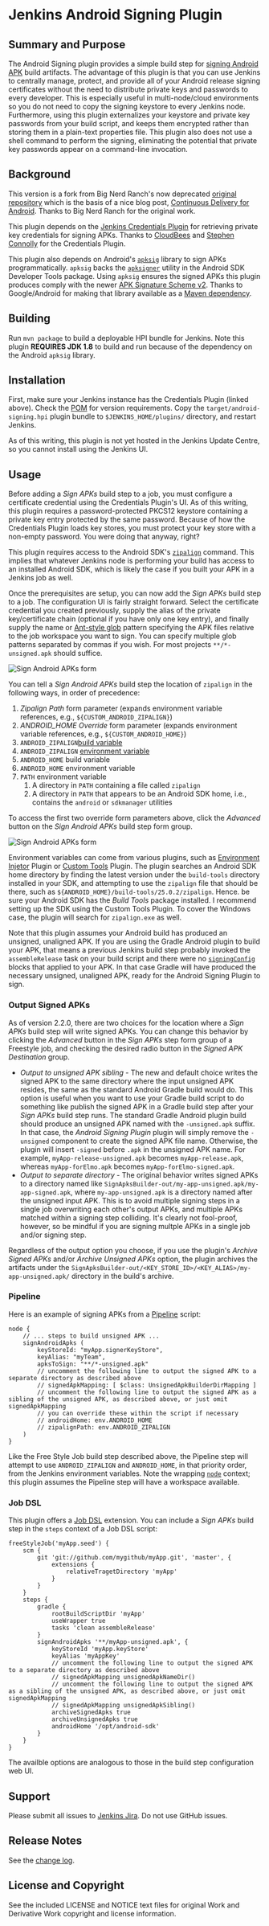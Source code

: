 Jenkins Android Signing Plugin
============

## Summary and Purpose

The Android Signing plugin provides a simple build step for 
[signing Android APK](https://developer.android.com/studio/publish/app-signing.html#signing-manually)
build artifacts.  The advantage of this plugin is that you can use Jenkins to
centrally manage, protect, and provide all of your Android release signing
certificates without the need to distribute private keys and passwords to
every developer.  This is especially useful in multi-node/cloud environments
so you do not need to copy the signing keystore to every Jenkins node.
Furthermore, using this plugin externalizes your keystore and private key 
passwords from your build script, and keeps them encrypted rather than storing
them in a plain-text properties file.  This plugin also does not use a shell 
command to perform the signing, eliminating the potential that private key 
passwords appear on a command-line invocation.

## Background

This version is a fork from Big Nerd Ranch's now deprecated
[original repository](https://github.com/bignerdranch/jenkins-android-signing)
which is the basis of a nice blog post,
[Continuous Delivery for Android](https://www.bignerdranch.com/blog/continuous-delivery-for-android/).
Thanks to Big Nerd Ranch for the original work.

This plugin depends on the
[Jenkins Credentials Plugin](https://wiki.jenkins-ci.org/display/JENKINS/Credentials+Plugin)
for retrieving private key credentials for signing APKs.  Thanks to
[CloudBees](https://www.cloudbees.com/) and
[Stephen Connolly](https://github.com/stephenc) for the Credentials Plugin.

This plugin also depends on Android's  [`apksig`](https://android.googlesource.com/platform/tools/apksig/)
library to sign APKs programmatically. `apksig` backs the [`apksigner`](https://developer.android.com/studio/command-line/apksigner.html)
utility in the Android SDK Developer Tools package.  Using `apksig` ensures the signed APKs
this plugin produces comply with the newer
[APK Signature Scheme v2](https://source.android.com/security/apksigning/v2.html).
Thanks to Google/Android for making that library available as a
[Maven dependency](https://bintray.com/android/android-tools/com.android.tools.build.apksig).

## Building

Run `mvn package` to build a deployable HPI bundle for Jenkins.  Note this plugin
**REQUIRES JDK 1.8** to build and run because of the dependency on the Android `apksig` library.

## Installation

First, make sure your Jenkins instance has the Credentials Plugin (linked above).
Check the [POM](pom.xml) for version requirements.  Copy the `target/android-signing.hpi`
plugin bundle to `$JENKINS_HOME/plugins/` directory, and restart Jenkins.

As of this writing, this plugin is not yet hosted in the Jenkins Update Centre, so you
cannot install using the Jenkins UI.

## Usage

Before adding a _Sign APKs_ build step to a job, you must configure a certificate
credential using the Credentials Plugin's UI.  As of this writing, this plugin
requires a password-protected PKCS12 keystore containing a private key entry
protected by the same password.  Because of how the Credentials Plugin loads
key stores, you must protect your key store with a non-empty password.  You
were doing that anyway, right?

This plugin requires access to the Android SDK's 
[`zipalign`](https://developer.android.com/studio/command-line/zipalign.html)
command.  This implies that whatever Jenkins node is performing your build has 
access to an installed Android SDK, which is likely the case if you built your 
APK in a Jenkins job as well.

Once the prerequisites are setup, you can now add the _Sign APKs_ build step to
a job.  The configuration UI is fairly straight forward.  Select the certificate
credential you created previously, supply the alias of the private key/certificate
chain (optional if you have only one key entry), and finally supply the name or 
[Ant-style glob](https://ant.apache.org/manual/dirtasks.html)
pattern specifying the APK files relative to the job workspace you want to sign.
You can specify multiple glob patterns separated by commas if you wish.  For most
projects `**/*-unsigned.apk` should suffice.

![Sign Android APKs form](android-signing.png)

You can tell a _Sign Android APKs_ build step the location of `zipalign`
in the following ways, in order of precedence:
1. _Zipalign Path_ form parameter (expands environment variable references, e.g., `${CUSTOM_ANDROID_ZIPALIGN}`)
1. _ANDROID_HOME Override_ form parameter (expands environment variable references, e.g., `${CUSTOM_ANDROID_HOME}`)
1. `ANDROID_ZIPALIGN`[build variable](http://javadoc.jenkins-ci.org/hudson/model/AbstractBuild.html#getBuildVariables--)
1. `ANDROID_ZIPALIGN` [environment variable](http://javadoc.jenkins-ci.org/hudson/model/Run.html#getEnvironment-hudson.model.TaskListener-)
1. `ANDROID_HOME` build variable
1. `ANDROID_HOME` environment variable
1. `PATH` environment variable
    1. A directory in `PATH` containing a file called `zipalign`
    1. A directory in `PATH` that appears to be an Android SDK home, i.e., contains the `android` or `sdkmanager` utilities
    
To access the first two override form parameters above, click the _Advanced_ button on the _Sign Android APKs_
build step form group.
    
![Sign Android APKs form](android-signing-advanced.png)

Environment variables can come from various plugins, such as 
[Environment Injetor](https://wiki.jenkins-ci.org/display/JENKINS/EnvInject+Plugin) Plugin or
[Custom Tools](https://plugins.jenkins.io/custom-tools-plugin) Plugin.  The plugin searches
an Android SDK home directory by finding the latest version under the `build-tools` directory 
installed in your SDK, and attempting to use the `zipalign` file that should be there, such
as `${ANDROID_HOME}/build-tools/25.0.2/zipalign`.  Hence. be sure your Android SDK has the 
_Build Tools_ package installed.  I recommend setting up the SDK using the Custom Tools Plugin.
To cover the Windows case, the plugin will search for `zipalign.exe` as well.

Note that this plugin assumes your Android build has produced an unsigned, 
unaligned APK.  If you are using the Gradle Android plugin to build your APK, 
that means a previous Jenkins build step probably invoked the `assembleRelease` 
task on your build script and there were no [`signingConfig`](https://developer.android.com/studio/publish/app-signing.html#gradle-sign)
blocks that applied to your APK.  In that case Gradle will have produced the 
necessary unsigned, unaligned APK, ready for the Android Signing Plugin to sign.  

### Output Signed APKs

As of version 2.2.0, there are two choices for the location where a _Sign APKs_ build
step will write signed APKs.  You can change this behavior by clicking the _Advanced_
button in the _Sign APKs_ step form group of a Freestyle job, and checking the desired
radio button in the _Signed APK Destination_ group.  
* _Output to unsigned APK sibling_ - The new and default choice writes the signed APK to 
the same directory where the input unsigned APK resides, the same as the standard Android 
Gradle build would do.  This option is useful when you want to use your Gradle build script
to do something like publish the signed APK in a Gradle build step after your _Sign APKs_ 
build step runs.  The standard Gradle Android plugin build should produce an unsigned APK 
named with the `-unsigned.apk` suffix.  In that case, the _Android Signing Plugin_ plugin 
will simply remove the `-unsigned` component to create the signed APK file name.  Otherwise, 
the plugin will insert `-signed` before `.apk` in the unsigned APK name.  For example, 
`myApp-release-unsigned.apk` becomes `myApp-release.apk`, whereas `myApp-forElmo.apk` 
becomes `myApp-forElmo-signed.apk`.
* _Output to separate directory_ - The original behavior writes signed APKs to a
directory named like `SignApksBuilder-out/my-app-unsigned.apk/my-app-signed.apk`,
where `my-app-unsigned.apk` is a directory named after the unsigned input APK.
This is to avoid multiple signing steps in a single job overwriting each other's 
output APKs, and multiple APKs matched within a signing step colliding.  It's 
clearly not fool-proof, however, so be mindful if you are signing multple APKs
in a single job and/or signing step.

Regardless of the output option you choose, if you use the plugin's 
_Archive Signed APKs_ and/or _Archive Unsigned APKs_ option, the plugin 
archives the artifacts under the `SignApksBuilder-out/<KEY_STORE_ID>/<KEY_ALIAS>/my-app-unsigned.apk/`
directory in the build's archive.

### Pipeline

Here is an example of signing APKs from a [Pipeline](https://jenkins.io/doc/book/pipeline/) script:
```
node {
    // ... steps to build unsigned APK ...
    signAndroidApks (
        keyStoreId: "myApp.signerKeyStore",
        keyAlias: "myTeam",
        apksToSign: "**/*-unsigned.apk"
        // uncomment the following line to output the signed APK to a separate directory as described above
        // signedApkMapping: [ $class: UnsignedApkBuilderDirMapping ]
        // uncomment the following line to output the signed APK as a sibling of the unsigned APK, as described above, or just omit signedApkMapping
        // you can override these within the script if necessary
        // androidHome: env.ANDROID_HOME
        // zipalignPath: env.ANDROID_ZIPALIGN
    )
}
```
Like the Free Style Job build step described above, the Pipeline step will attempt
to use `ANDROID_ZIPALIGN` and `ANDROID_HOME`, in that priority order, from the
Jenkins environment variables.  Note the wrapping 
[`node`](https://jenkins.io/doc/pipeline/steps/workflow-durable-task-step/#node-allocate-node)
context; this plugin assumes the Pipeline step will have a workspace available.

### Job DSL

This plugin offers a [Job DSL](https://github.com/jenkinsci/job-dsl-plugin/wiki) extension.
You can include a _Sign APKs_ build step in the `steps` context of a Job DSL script:
```
freeStyleJob('myApp.seed') {
    scm {
        git 'git://github.com/mygithub/myApp.git', 'master', {
            extensions {
                relativeTragetDirectory 'myApp'
            }
        }
    }
    steps {
        gradle {
            rootBuildScriptDir 'myApp'
            useWrapper true
            tasks 'clean assembleRelease'
        }
        signAndroidApks '**/myApp-unsigned.apk', {
            keyStoreId 'myApp.keyStore'
            keyAlias 'myAppKey'
            // uncomment the following line to output the signed APK to a separate directory as described above
            // signedApkMapping unsignedApkNameDir()
            // uncomment the following line to output the signed APK as a sibling of the unsigned APK, as described above, or just omit signedApkMapping
            // signedApkMapping unsignedApkSibling()
            archiveSignedApks true
            archiveUnsignedApks true
            androidHome '/opt/android-sdk'
        }
    }
}
```
The availble options are analogous to those in the build step configuration web UI.

## Support

Please submit all issues to [Jenkins Jira](https://issues.jenkins-ci.org/issues/?jql=project%3DJENKINS%20AND%20component%3Dandroid-signing-plugin).
Do not use GitHub issues.

## Release Notes

See the [change log](CHANGELOG.md).

## License and Copyright

See the included LICENSE and NOTICE text files for original Work and Derivative
Work copyright and license information.
